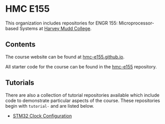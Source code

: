 # HMC E155

This organization includes repositories for ENGR 155: Microprocessor-based Systems at [Harvey Mudd College](https://hmc.edu).

## Contents

The course website can be found at [hmc-e155.github.io](https://hmc-e155.github.io).

All starter code for the course can be found in the [hmc-e155](https://github.com/HMC-E155/hmc-e155) repository.

## Tutorials

There are also a collection of tutorial repositories available which include code to demonstrate particular aspects of the course.
These repositories begin with `tutorial-` and are listed below.

- [STM32 Clock Configuration](https://github.com/HMC-E155/tutorial-clock-configuration)
